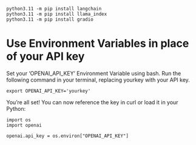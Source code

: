 ```
python3.11 -m pip install langchain    
python3.11 -m pip install llama_index
python3.11 -m pip install gradio
```
# Use Environment Variables in place of your API key
Set your ‘OPENAI_API_KEY’ Environment Variable using bash. Run the following command in your terminal, replacing yourkey with your API key. 
```
export OPENAI_API_KEY='yourkey'
```

You’re all set! You can now reference the key in curl or load it in your Python:

```
import os
import openai
 
openai.api_key = os.environ["OPENAI_API_KEY"]
```
